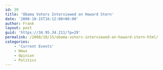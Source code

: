 ```yaml
---
id: 29
title: 'Obama Voters Interviewed on Howard Stern'
date: '2008-10-15T16:12:00+00:00'
author: Frank
layout: post
guid: 'https://34.95.34.211/?p=29'
permalink: /2008/10/15/obama-voters-interviewed-on-howard-stern-html/
categories:
    - 'Current Events'
    - News
    - Opinion
    - Politics
---
```


<object height="344" width="425"><param name="movie" value="http://www.youtube.com/v/NyvqhdllXgU&hl=en&fs=1"></param><param name="allowFullScreen" value="true"></param><embed allowfullscreen="true" height="344" src="http://www.youtube.com/v/NyvqhdllXgU&hl=en&fs=1" type="application/x-shockwave-flash" width="425"></embed></object>  
